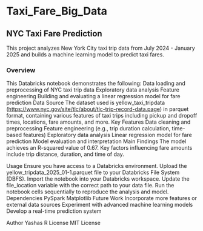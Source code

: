 # Taxi_Fare_Big_Data
## NYC Taxi Fare Prediction
This project analyzes New York City taxi trip data from July 2024 - January 2025 and builds a machine learning model to predict taxi fares.

### Overview
This Databricks notebook demonstrates the following:
Data loading and preprocessing of NYC taxi trip data
Exploratory data analysis
Feature engineering
Building and evaluating a linear regression model for fare prediction
Data Source
The dataset used is yellow_taxi_tripdata (https://www.nyc.gov/site/tlc/about/tlc-trip-record-data.page) in parquet format, containing various features of taxi trips including pickup and dropoff times, locations, fare amounts, and more.
Key Features
Data cleaning and preprocessing
Feature engineering (e.g., trip duration calculation, time-based features)
Exploratory data analysis
Linear regression model for fare prediction
Model evaluation and interpretation
Main Findings
The model achieves an R-squared value of 0.67.
Key factors influencing fare amounts include trip distance, duration, and time of day.

Usage
Ensure you have access to a Databricks environment.
Upload the yellow_tripdata_2025_01-1.parquet file to your Databricks File System (DBFS).
Import the notebook into your Databricks workspace.
Update the file_location variable with the correct path to your data file.
Run the notebook cells sequentially to reproduce the analysis and model.
Dependencies
PySpark
Matplotlib
Future Work
Incorporate more features or external data sources
Experiment with advanced machine learning models
Develop a real-time prediction system

Author
Yashas R
License
MIT License
